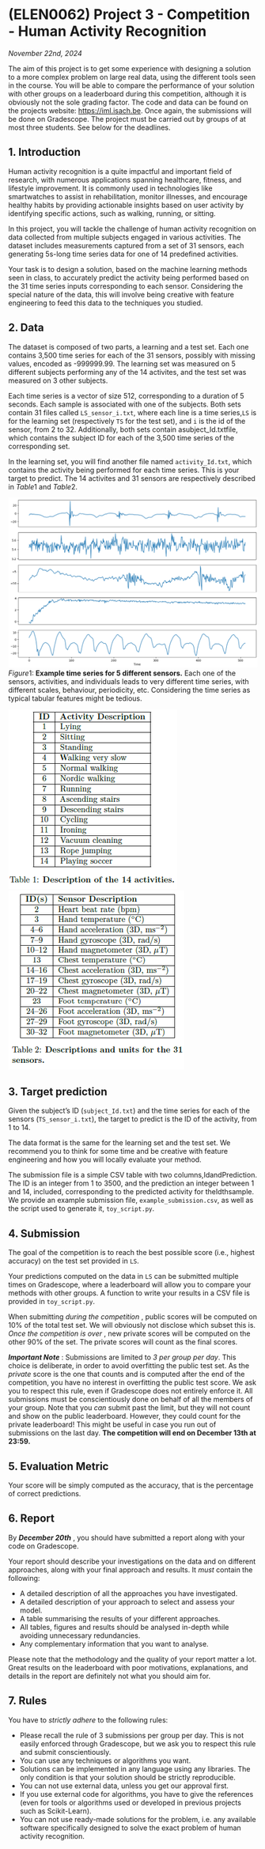 # (ELEN0062) Project 3 - Competition - Human Activity Recognition

*November 22nd, 2024*

The aim of this project is to get some experience with designing a solution to a more complex problem on large real data, using the different tools seen in the course. You will be able to compare the performance of your solution with other groups on a leaderboard during this competition, although it is obviously not the sole grading factor.
The code and data can be found on the projects website: https://iml.isach.be. Once again, the submissions will be done on Gradescope. The project must be carried out by groups of at most three students. See below for the deadlines.

## 1. Introduction

Human activity recognition is a quite impactful and important field of research, with numerous applications spanning healthcare, fitness, and lifestyle improvement. It is commonly used in technologies like smartwatches to assist in rehabilitation, monitor illnesses, and encourage healthy habits by providing actionable insights based on user activity by identifying specific actions, such as walking, running, or
sitting.

In this project, you will tackle the challenge of human activity recognition on data collected from multiple subjects engaged in various activities. The dataset includes measurements captured from a set of 31 sensors, each generating 5s-long time series data for one of 14 predefined activities.

Your task is to design a solution, based on the machine learning methods seen in class, to accurately predict the activity being performed based on the 31 time series inputs corresponding to each sensor. Considering the special nature of the data, this will involve being creative with feature engineering to feed this data to the techniques you studied.

## 2. Data

The dataset is composed of two parts, a learning and a test set. Each one contains 3,500 time series for each of the 31 sensors, possibly with missing values, encoded as -999999.99. The learning set was measured on 5 different subjects performing any of the 14 activites, and the test set was measured on 3 other subjects.

Each time series is a vector of size 512, corresponding to a duration of 5 seconds. Each sample is associated with one of the subjects. Both sets contain 31 files called ``LS_sensor_i.txt``, where each line is a time series,``LS`` is for the learning set (respectively ``TS`` for the test set), and ``i`` is the id of the sensor, from 2 to 32. Additionally, both sets contain asubject_Id.txtfile, which contains the subject ID for
each of the 3,500 time series of the corresponding set.

In the learning set, you will find another file named ``activity_Id.txt``, which contains the activity being performed for each time series. This is your target to predict. The 14 activites and 31 sensors are respectively described in $Table 1$ and $Table 2$.

![Time Series](./md-img/time-series.png "Time Series")
$Figure 1$: **Example time series for 5 different sensors.** Each one of the sensors, activities, and individuals leads to very different time series, with different scales, behaviour, periodicity, etc. Considering the time series as typical tabular features might be tedious.

![Table1](./md-img/table1.png "Activity Description")
![Table2](./md-img/table2.png "Sensors Description")

## 3. Target prediction

Given the subject’s ID (``subject_Id.txt``) and the time series for each of the sensors (``TS_sensor_i.txt``), the target to predict is the ID of the activity, from 1 to 14.

The data format is the same for the learning set and the test set. We recommend you to think for some time and be creative with feature engineering and how you will locally evaluate your method.

The submission file is a simple CSV table with two columns,IdandPrediction. The ID is an integer from 1 to 3500, and the prediction an integer between 1 and 14, included, corresponding to the predicted activity for theIdthsample. We provide an example submission file, ``example_submission.csv``, as well as the script used to generate it, ``toy_script.py``.

## 4. Submission

The goal of the competition is to reach the best possible score (i.e., highest accuracy) on the test set
provided in ``LS``.

Your predictions computed on the data in ``LS`` can be submitted multiple times on Gradescope, where a leaderboard will allow you to compare your methods with other groups. A function to write your results in a CSV file is provided in ``toy_script.py``.

When submitting _during the competition_ , public scores will be computed on 10% of the total test set. We will obviously not disclose which subset this is. _Once the competition is over_ , new private scores will be computed on the other 90% of the set. The private scores will count as the final scores.

**_Important Note_** : Submissions are limited to _3 per group per day_. This choice is deliberate, in order to avoid overfitting the public test set. As the _private_ score is the one that counts and is computed after the end of the competition, you have no interest in overfitting the public test score. We ask you to respect this rule, even if Gradescope does not entirely enforce it. All submissions must be conscientiously done on behalf of all the members of your group. Note that you _can_ submit past the limit, but they will not count and show on the public leaderboard. However, they could count for the private leaderboard! This might be useful in case you run out of submissions on the last day. **The competition will end on December 13th at 23:59.**

## 5. Evaluation Metric

Your score will be simply computed as the accuracy, that is the percentage of correct predictions.

## 6. Report

By **_December 20th_** , you should have submitted a report along with your code on Gradescope.

Your report should describe your investigations on the data and on different approaches, along with your final approach and results. It _must_ contain the following:

- A detailed description of all the approaches you have investigated.
- A detailed description of your approach to select and assess your model.
- A table summarising the results of your different approaches.
- All tables, figures and results should be analysed in-depth while avoiding unnecessary redundancies.
- Any complementary information that you want to analyse.

Please note that the methodology and the quality of your report matter a lot. Great results on the leaderboard with poor motivations, explanations, and details in the report are definitely not what you should aim for.


## 7. Rules

You have to _strictly adhere_ to the following rules:

- Please recall the rule of 3 submissions per group per day. This is not easily enforced through Gradescope, but we ask you to respect this rule and submit conscientiously.
- You can use any techniques or algorithms you want.
- Solutions can be implemented in any language using any libraries. The only condition is that your solution should be strictly reproducible.
- You can not use external data, unless you get our approval first.
- If you use external code for algorithms, you have to give the references (even for tools or algorithms used or developed in previous projects such as Scikit-Learn).
- You can not use ready-made solutions for the problem, i.e. any available software specifically designed to solve the exact problem of human activity recognition.
